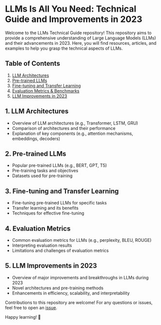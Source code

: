# LLMs Is All You Need: Technical Guide and Improvements in 2023

Welcome to the LLMs Technical Guide repository! This repository aims to provide a comprehensive understanding of Large Language Models (LLMs) and their advancements in 2023. Here, you will find resources, articles, and examples to help you grasp the technical aspects of LLMs.

## Table of Contents

1. [LLM Architectures](#architectures)
2. [Pre-trained LLMs](#pretrained-llms)
3. [Fine-tuning and Transfer Learning](#fine-tuning)
4. [Evaluation Metrics & Benchmarks](#evaluation-metrics)
5. [LLM Improvements in 2023](#improvements-2023)

## <a name="architectures"></a> 1. LLM Architectures

- Overview of LLM architectures (e.g., Transformer, LSTM, GRU)
- Comparison of architectures and their performance
- Explanation of key components (e.g., attention mechanisms, embeddings, decoders)

## <a name="pretrained-llms"></a> 2. Pre-trained LLMs

- Popular pre-trained LLMs (e.g., BERT, GPT, T5)
- Pre-training tasks and objectives
- Datasets used for pre-training

## <a name="fine-tuning"></a> 3. Fine-tuning and Transfer Learning

- Fine-tuning pre-trained LLMs for specific tasks
- Transfer learning and its benefits
- Techniques for effective fine-tuning

## <a name="evaluation-metrics"></a> 4. Evaluation Metrics

- Common evaluation metrics for LLMs (e.g., perplexity, BLEU, ROUGE)
- Interpreting evaluation results
- Limitations and challenges of evaluation metrics

## <a name="improvements-2023"></a> 5. LLM Improvements in 2023

- Overview of major improvements and breakthroughs in LLMs during 2023
- Novel architectures and pre-training methods
- Enhancements in efficiency, scalability, and interpretability

Contributions to this repository are welcome! For any questions or issues, feel free to open an [issue](https://github.com/yourusername/llm-guide/issues).

Happy learning! 🚀
